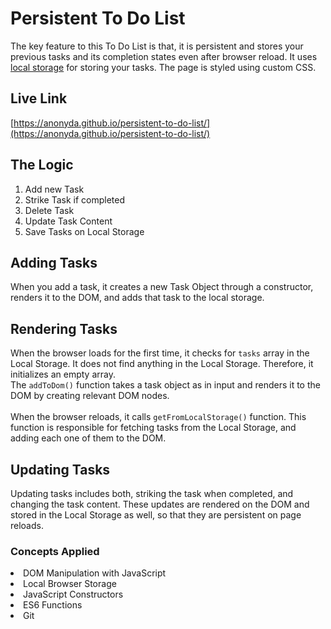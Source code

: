 # Persistent To Do List
The key feature to this To Do List is that, it is persistent and stores your previous tasks and its completion states even after browser reload. 
It uses [local storage](https://developer.mozilla.org/en-US/docs/Web/API/Window/localStorage) for storing your tasks. The page is styled using custom CSS.

## Live Link 
[https://anonyda.github.io/persistent-to-do-list/](https://anonyda.github.io/persistent-to-do-list/)

## The Logic
1. Add new Task
2. Strike Task if completed
3. Delete Task
4. Update Task Content
5. Save Tasks on Local Storage

## Adding Tasks
When you add a task, it creates a new Task Object through a constructor, renders it to the DOM, and adds that task to the local storage.

## Rendering Tasks
When the browser loads for the first time, it checks for ```tasks``` array in the Local Storage. It does not find anything in the Local Storage.
Therefore, it initializes an empty array. <br>
The ```addToDom()``` function takes a task object as in input and renders it to the DOM by creating relevant DOM nodes. <br> <br>
When the browser reloads, it calls ```getFromLocalStorage()``` function. This function is responsible for fetching tasks from the Local Storage, and adding each one of them to the DOM.

## Updating Tasks
Updating tasks includes both, striking the task when completed, and changing the task content. These updates are rendered on the DOM and stored in the Local Storage as well, so that they are persistent on page reloads.

### Concepts Applied
<li> DOM Manipulation with JavaScript
<li> Local Browser Storage
<li> JavaScript Constructors
<li> ES6 Functions
<li> Git
